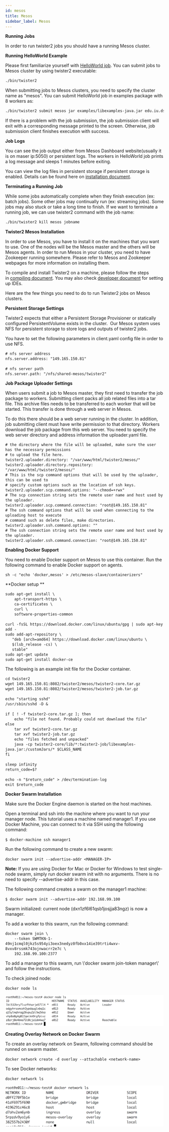 ```yaml
---
id: mesos
title: Mesos
sidebar_label: Mesos
---
```


**Running Jobs**

In order to run twister2 jobs you should have a running Mesos cluster.

**Running HelloWorld Example**

Please first familiarize yourself with [HelloWorld job](https://github.com/DSC-SPIDAL/twister2/blob/master/docs/quickstart.md).
You can submit jobs to Mesos cluster by using twister2 executable:

```bash
./bin/twister2
```

When submitting jobs to Mesos clusters, you need to specify the cluster
name as "mesos". You can submit HelloWorld job in examples package
with 8 workers as:

```bash
./bin/twister2 submit mesos jar examples/libexamples-java.jar edu.iu.dsc.tws.examples.basic.HelloWorld 8
```

If there is a problem with the job submission, the job submission client will
exit with a corresponding message printed to the screen. Otherwise, job
submission client finishes execution with success.

**Job Logs**

You can see the job output either from Mesos Dashboard website(usually it
is on maser ip:5050) or persistent logs. The workers in HelloWorld job
prints a log message and sleeps 1 minutes before exiting.

You can view the log files in persistent storage if persistent storage is
enabled. Details can be found here on [installation
document](https://github.com/DSC-SPIDAL/twister2/blob/master/docs/deployment/mesos/twister2-mesos-install.md).

**Terminating a Running Job**

While some jobs automatically complete when they finish execution (ex:
batch jobs). Some other jobs may continually run (ex: streaming jobs).
Some jobs may also stuck or take a long time to finish. If we want to
terminate a running job, we can use twister2 command with the job name:

```bash
./bin/twister2 kill mesos jobname
```

**Twister2 Mesos Installation**

In order to use Mesos, you have to install it on the machines that you
want to use. One of the nodes will be the Mesos master and the others
will be Mesos agents. In order to run Mesos in your cluster, you need to
have Zookeeper running somewhere. Please refer to Mesos and Zookeeper
webpages for more information on installing them.

To compile  and install Twister2 on a machine, please follow the steps
in [compiling document](../../compiling/compiling.md).
You may also check [developer
document](../../developers/developer-environment.md) for
setting up IDEs.

Here are the few things you need to do to run Twister2 jobs on Mesos
clusters.

**Persistent Storage Settings**

Twister2 expects that either a Persistent Storage Provisioner or
statically configured PersistentVolume exists in the cluster.  Our Mesos
system uses NFS for persistent storage to store logs and outputs of
twister2 jobs.

You have to set the following parameters in client.yaml config file in
order to use NFS.

    # nfs server address
    nfs.server.address: "149.165.150.81"

    # nfs server path
    nfs.server.path: "/nfs/shared-mesos/twister2"

**Job Package Uploader Settings**

When users submit a job to Mesos master, they first need to transfer the
job package to workers. Submitting client packs all job related files
into a tar file. This archive files needs to be transferred to each
worker that will be started. This transfer is done through a web server
in Mesos.

To do this there should be a web server running in the cluster. In
addition, job submitting client must have write permission to that
directory. Workers download the job package from this web server. You
need to specify the web server directory and address information
the uploader.yaml file.

    # the directory where the file will be uploaded, make sure the user has the necessary permissions
    # to upload the file here.
    twister2.uploader.directory: "/var/www/html/twister2/mesos/"
    twister2.uploader.directory.repository: "/var/www/html/twister2/mesos/"
    # This is the scp command options that will be used by the uploader, this can be used to
    # specify custom options such as the location of ssh keys.
    twister2.uploader.scp.command.options: "--chmod=+rwx"
    # The scp connection string sets the remote user name and host used by the uploader.
    twister2.uploader.scp.command.connection: "root@149.165.150.81"
    # The ssh command options that will be used when connecting to the uploading host to execute
    # command such as delete files, make directories.
    twister2.uploader.ssh.command.options: ""
    # The ssh connection string sets the remote user name and host used by the uploader.
    twister2.uploader.ssh.command.connection: "root@149.165.150.81"

**Enabling Docker Support**

You need to enable Docker support on Mesos to use this container. Run
the following command to enable Docker support on agents.

    sh -c "echo 'docker,mesos' > /etc/mesos-slave/containerizers"

**Docker setup **

    sudo apt-get install \
        apt-transport-https \
        ca-certificates \
        curl \
        software-properties-common

    curl -fsSL https://download.docker.com/linux/ubuntu/gpg | sudo apt-key add -
    sudo add-apt-repository \
       "deb [arch=amd64] https://download.docker.com/linux/ubuntu \
       $(lsb_release -cs) \
       stable"
    sudo apt-get update
    sudo apt-get install docker-ce

The following is an example init file for the Docker container.

    cd twister2
    wget 149.165.150.81:8082/twister2/mesos/twister2-core.tar.gz
    wget 149.165.150.81:8082/twister2/mesos/twister2-job.tar.gz

    echo "starting sshd"
    /usr/sbin/sshd -D &

    if [ ! -f twister2-core.tar.gz ]; then 
        echo "file not found. Probably could not download the file"
    else
        tar xvf twister2-core.tar.gz
        tar xvf twister2-job.tar.gz
        echo "files fetched and unpacked"
        java -cp twister2-core/lib/*:twister2-job/libexamples-java.jar:/customJars/* $CLASS_NAME
    fi

    sleep infinity
    return_code=$?

    echo -n "$return_code" > /dev/termination-log
    exit $return_code

**Docker Swarm Installation**

Make sure the Docker Engine daemon is started on the host machines.

Open a terminal and ssh into the machine where you want to run your
manager node. This tutorial uses a machine named manager1. If you use
Docker Machine, you can connect to it via SSH using the following
command:

`$ docker-machine ssh manager1`

Run the following command to create a new swarm:

`docker swarm init --advertise-addr <MANAGER-IP>`

**Note:** If you are using Docker for Mac or Docker for Windows to test
single-node swarm, simply run docker swarm init with no arguments. There
is no need to specify --advertise-addr in this case.

The following command creates a swarm on the manager1 machine:

`$ docker swarm init --advertise-addr 192.168.99.100`

Swarm initialized: current node (dxn1zf6l61qsb1josjja83ngz) is now a
manager.

To add a worker to this swarm, run the following command:

    docker swarm join \
        --token SWMTKN-1-49nj1cmql0jkz5s954yi3oex3nedyz0fb0xx14ie39trti4wxv-8vxv8rssmk743ojnwacrr2e7c \
        192.168.99.100:2377

To add a manager to this swarm, run \\'docker swarm join-token manager\\'
and follow the instructions.

To check joined node:

`docker node ls`

![docker node](dockernode.png)

**Creating Overlay Network on Docker Swarm**

To create an overlay network on Swarm, following command should be
runned on swarm master.

`docker network create -d overlay --attachable <network-name>`

To see Docker networks:

`docker network ls`

![docker network](dockernetwork.png)


